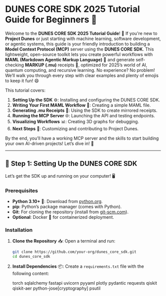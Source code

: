 # DUNES CORE SDK 2025 Tutorial Guide for Beginners 🎉

Welcome to the **DUNES CORE SDK 2025 Tutorial Guide**! 🚀 If you're new to **Project Dunes** or just starting with machine learning, software development, or agentic systems, this guide is your friendly introduction to building a **Model Context Protocol (MCP)** server using the **DUNES CORE SDK**. This lightweight, open-source toolkit lets you create powerful workflows with **MAML (Markdown Agentic Markup Language)** 📝 and generate self-checking **MARKUP (.mu)** receipts 🧾, optimized for 2025’s world of AI, quantum computing, and recursive learning. No experience? No problem! We’ll walk you through every step with clear examples and plenty of emojis to keep it fun! 😄

This tutorial covers:
1. **Setting Up the SDK** ⚙️: Installing and configuring the DUNES CORE SDK.
2. **Writing Your First MAML Workflow** 📜: Creating a simple MAML file.
3. **Generating .mu Receipts** 🧾: Using the SDK to create mirrored receipts.
4. **Running the MCP Server** 🌐: Launching the API and testing endpoints.
5. **Visualizing Workflows** 📊: Creating 3D graphs for debugging.
6. **Next Steps** 🚀: Customizing and contributing to Project Dunes.

By the end, you’ll have a working MCP server and the skills to start building your own AI-driven projects! Let’s dive in! 🌟

---

## 🌟 Step 1: Setting Up the DUNES CORE SDK

Let’s get the SDK up and running on your computer! 🖥️

### Prerequisites
- **Python 3.10+** 🐍: Download from [python.org](https://www.python.org).
- **pip**: Python’s package manager (comes with Python).
- **Git**: For cloning the repository (install from [git-scm.com](https://git-scm.com)).
- **Optional**: Docker 🐳 for containerized deployment.

### Installation
1. **Clone the Repository** 📥:
   Open a terminal and run:
   ```bash
   git clone https://github.com/your-org/dunes_core_sdk.git
   cd dunes_core_sdk
   ```

2. **Install Dependencies** 📦:
   Create a `requirements.txt` file with the following content:

   <xaiArtifact artifact_id="921a031c-3439-4ce8-8b87-7b8d5bfa359b" artifact_version_id="e2df2a54-ac07-4165-b5f9-5bbf4006eda2" title="requirements.txt" contentType="text/plain">
   torch
   sqlalchemy
   fastapi
   uvicorn
   pyyaml
   plotly
   pydantic
   requests
   qiskit
   qiskit-aer
   python-jose[cryptography]
   psutil